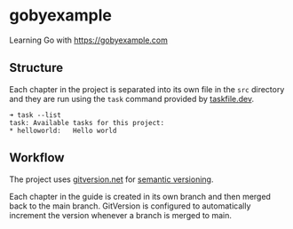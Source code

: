 # gobyexample
Learning Go with https://gobyexample.com

## Structure

Each chapter in the project is separated into its own file in the `src` directory and they are run using the `task` command provided by [taskfile.dev](https://taskfile.dev).

```
➜ task --list
task: Available tasks for this project:
* helloworld:   Hello world
```

## Workflow

The project uses [gitversion.net](https://gitversion.net) for [semantic versioning](http://semver.org).

Each chapter in the guide is created in its own branch and then merged back to the main branch. GitVersion is configured to automatically increment the version whenever a branch is merged to main.

```

```